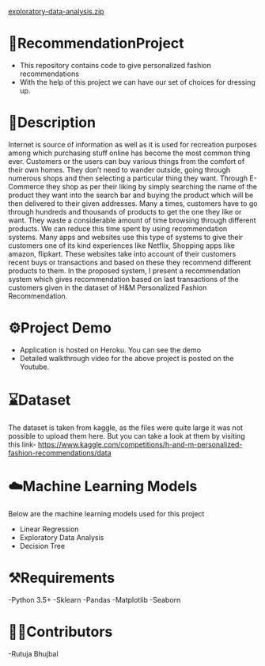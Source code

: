 [exploratory-data-analysis.zip](https://github.com/Rutuja605/RecommendationProject/files/10887696/exploratory-data-analysis.zip)
# 📂RecommendationProject
- This repository contains code to give personalized fashion recommendations
- With the help of this project we can have our set of choices for dressing up.

# 📝Description
Internet is source of information as well as it is used for recreation purposes among which purchasing stuff online has become the most common thing ever. Customers or the users can buy various things from the comfort of their own homes. They don’t need to wander outside, going through numerous shops and then selecting a particular thing they want. Through E-Commerce they shop as per their liking by simply searching the name of the product they want into the search bar and buying the product which will be then delivered to their given addresses. Many a times, customers have to go through hundreds and thousands of products to get the one they like or want. They waste a considerable amount of time browsing through different products. We can reduce this time spent by using recommendation systems. Many apps and websites use this type of systems to give their customers one of its kind experiences like Netflix, Shopping apps like amazon, flipkart. These websites take into account of their customers recent buys or transactions and based on these they recommend different products to them. In the proposed system, I present a recommendation system which gives recommendation based on last transactions of the customers given in the dataset of H&M Personalized Fashion Recommendation.

# ⚙️Project Demo
- Application is hosted on Heroku. You can see the demo
- Detailed walkthrough video for the above project is posted on the Youtube.

# ⌛Dataset
The dataset is taken from kaggle, as the files were quite large it was not possible to upload them here.
But you can take a look at them by visiting this link- https://www.kaggle.com/competitions/h-and-m-personalized-fashion-recommendations/data

# ☁️Machine Learning Models
Below are the machine learning models used for this project
- Linear Regression
- Exploratory Data Analysis
- Decision Tree

# ⚒️Requirements
-Python 3.5+
-Sklearn
-Pandas
-Matplotlib
-Seaborn

# 👩‍💻Contributors
-Rutuja Bhujbal
